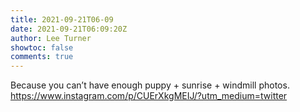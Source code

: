 ```yaml
---
title: 2021-09-21T06-09
date: 2021-09-21T06:09:20Z
author: Lee Turner
showtoc: false
comments: true
---
```


Because you can’t have enough puppy + sunrise + windmill photos. https://www.instagram.com/p/CUErXkgMEIJ/?utm_medium=twitter

